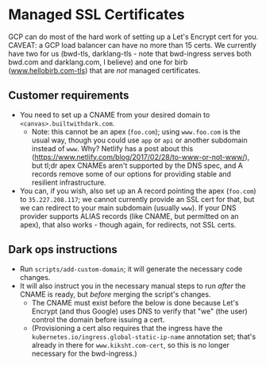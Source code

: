 Managed SSL Certificates
========================

GCP can do most of the hard work of setting up a Let's Encrypt cert for you.
CAVEAT: a GCP load balancer can have no more than 15 certs. We currently have
two for us (bwd-tls, darklang-tls - note that bwd-ingress serves both bwd.com
and darklang.com, I believe) and one for birb (www.hellobirb.com-tls) that are
_not_ managed certificates.

## Customer requirements
- You need to set up a CNAME from your desired domain to
  `<canvas>.builtwithdark.com`.
  - Note: this cannot be an apex (`foo.com`); using `www.foo.com` is the usual
    way, though you could use `app` or `api` or another subdomain instead of
    `www`. Why? Netlify has a post about this
    (https://www.netlify.com/blog/2017/02/28/to-www-or-not-www/), but tl;dr apex
    CNAMEs aren't supported by the DNS spec, and A records remove some of our
    options for providing stable and resilient infrastructure.
- You can, if you wish, also set up an A record pointing the apex (`foo.com`) to
  `35.227.208.117`; we cannot currently provide an SSL cert for that, but we can
  redirect to your main subdomain (usually `www`). If your DNS provider supports
  ALIAS records (like CNAME, but permitted on an apex), that also works - though
  again, for redirects, not SSL certs.

## Dark ops instructions
- Run `scripts/add-custom-domain`; it will generate the necessary code changes.
- It will also instruct you in the necessary manual steps to run _after_ the
  CNAME is ready, but _before_ merging the script's changes.
  - The CNAME must exist before the below is done because Let's Encrypt (and
    thus Google) uses DNS to verify that "we" (the user) control the domain
    before issuing a cert.
  - (Provisioning a cert also requires that the ingress have the
    `kubernetes.io/ingress.global-static-ip-name` annotation set; that's already
    in there for `www.kiksht.com-cert`, so this is no longer necessary for the
    bwd-ingress.)
